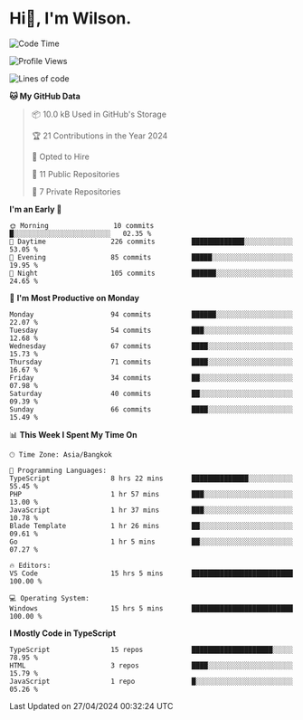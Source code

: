 # Hi👋, I'm Wilson.
<!--START_SECTION:waka-->
![Code Time](http://img.shields.io/badge/Code%20Time-1%2C305%20hrs%2053%20mins-blue)

![Profile Views](http://img.shields.io/badge/Profile%20Views-0-blue)

![Lines of code](https://img.shields.io/badge/From%20Hello%20World%20I%27ve%20Written-194.0%20thousand%20lines%20of%20code-blue)

**🐱 My GitHub Data** 

> 📦 10.0 kB Used in GitHub's Storage 
 > 
> 🏆 21 Contributions in the Year 2024
 > 
> 💼 Opted to Hire
 > 
> 📜 11 Public Repositories 
 > 
> 🔑 7 Private Repositories 
 > 
**I'm an Early 🐤** 

```text
🌞 Morning                10 commits          █░░░░░░░░░░░░░░░░░░░░░░░░   02.35 % 
🌆 Daytime                226 commits         █████████████░░░░░░░░░░░░   53.05 % 
🌃 Evening                85 commits          █████░░░░░░░░░░░░░░░░░░░░   19.95 % 
🌙 Night                  105 commits         ██████░░░░░░░░░░░░░░░░░░░   24.65 % 
```
📅 **I'm Most Productive on Monday** 

```text
Monday                   94 commits          ██████░░░░░░░░░░░░░░░░░░░   22.07 % 
Tuesday                  54 commits          ███░░░░░░░░░░░░░░░░░░░░░░   12.68 % 
Wednesday                67 commits          ████░░░░░░░░░░░░░░░░░░░░░   15.73 % 
Thursday                 71 commits          ████░░░░░░░░░░░░░░░░░░░░░   16.67 % 
Friday                   34 commits          ██░░░░░░░░░░░░░░░░░░░░░░░   07.98 % 
Saturday                 40 commits          ██░░░░░░░░░░░░░░░░░░░░░░░   09.39 % 
Sunday                   66 commits          ████░░░░░░░░░░░░░░░░░░░░░   15.49 % 
```


📊 **This Week I Spent My Time On** 

```text
🕑︎ Time Zone: Asia/Bangkok

💬 Programming Languages: 
TypeScript               8 hrs 22 mins       ██████████████░░░░░░░░░░░   55.45 % 
PHP                      1 hr 57 mins        ███░░░░░░░░░░░░░░░░░░░░░░   13.00 % 
JavaScript               1 hr 37 mins        ███░░░░░░░░░░░░░░░░░░░░░░   10.78 % 
Blade Template           1 hr 26 mins        ██░░░░░░░░░░░░░░░░░░░░░░░   09.61 % 
Go                       1 hr 5 mins         ██░░░░░░░░░░░░░░░░░░░░░░░   07.27 % 

🔥 Editors: 
VS Code                  15 hrs 5 mins       █████████████████████████   100.00 % 

💻 Operating System: 
Windows                  15 hrs 5 mins       █████████████████████████   100.00 % 
```

**I Mostly Code in TypeScript** 

```text
TypeScript               15 repos            ████████████████████░░░░░   78.95 % 
HTML                     3 repos             ████░░░░░░░░░░░░░░░░░░░░░   15.79 % 
JavaScript               1 repo              █░░░░░░░░░░░░░░░░░░░░░░░░   05.26 % 
```




 Last Updated on 27/04/2024 00:32:24 UTC
<!--END_SECTION:waka-->
